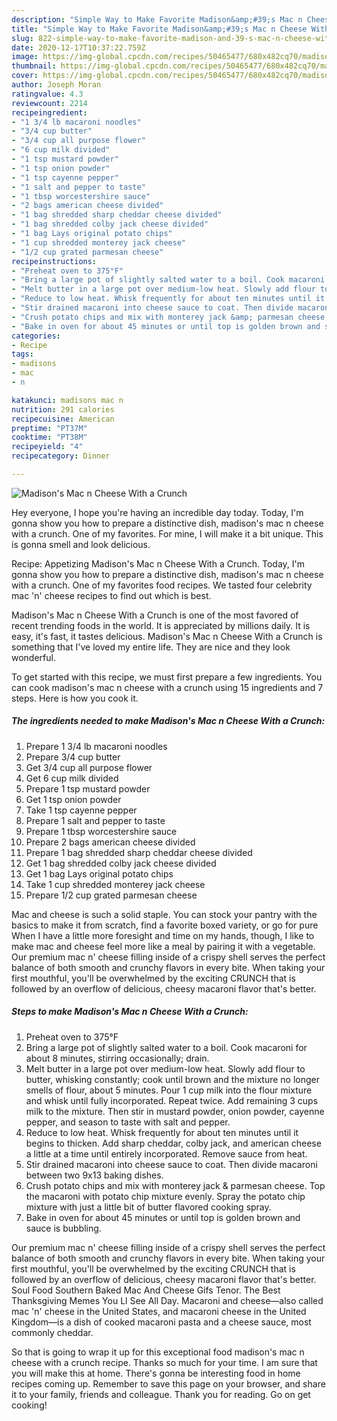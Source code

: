 ```yaml
---
description: "Simple Way to Make Favorite Madison&amp;#39;s Mac n Cheese With a Crunch"
title: "Simple Way to Make Favorite Madison&amp;#39;s Mac n Cheese With a Crunch"
slug: 822-simple-way-to-make-favorite-madison-and-39-s-mac-n-cheese-with-a-crunch
date: 2020-12-17T10:37:22.759Z
image: https://img-global.cpcdn.com/recipes/50465477/680x482cq70/madisons-mac-n-cheese-with-a-crunch-recipe-main-photo.jpg
thumbnail: https://img-global.cpcdn.com/recipes/50465477/680x482cq70/madisons-mac-n-cheese-with-a-crunch-recipe-main-photo.jpg
cover: https://img-global.cpcdn.com/recipes/50465477/680x482cq70/madisons-mac-n-cheese-with-a-crunch-recipe-main-photo.jpg
author: Joseph Moran
ratingvalue: 4.3
reviewcount: 2214
recipeingredient:
- "1 3/4 lb macaroni noodles"
- "3/4 cup butter"
- "3/4 cup all purpose flower"
- "6 cup milk divided"
- "1 tsp mustard powder"
- "1 tsp onion powder"
- "1 tsp cayenne pepper"
- "1 salt and pepper to taste"
- "1 tbsp worcestershire sauce"
- "2 bags american cheese divided"
- "1 bag shredded sharp cheddar cheese divided"
- "1 bag shredded colby jack cheese divided"
- "1 bag Lays original potato chips"
- "1 cup shredded monterey jack cheese"
- "1/2 cup grated parmesan cheese"
recipeinstructions:
- "Preheat oven to 375°F"
- "Bring a large pot of slightly salted water to a boil. Cook macaroni for about 8 minutes, stirring occasionally; drain."
- "Melt butter in a large pot over medium-low heat. Slowly add flour to butter, whisking constantly; cook until brown and the mixture no longer smells of flour, about 5 minutes. Pour 1 cup milk into the flour mixture and whisk until fully incorporated. Repeat twice. Add remaining 3 cups milk to the mixture. Then stir in mustard powder, onion powder, cayenne pepper, and season to taste with salt and pepper."
- "Reduce to low heat. Whisk frequently for about ten minutes until it begins to thicken. Add sharp cheddar, colby jack, and american cheese a little at a time until entirely incorporated. Remove sauce from heat."
- "Stir drained macaroni into cheese sauce to coat. Then divide macaroni between two 9x13 baking dishes."
- "Crush potato chips and mix with monterey jack &amp; parmesan cheese. Top the macaroni with potato chip mixture evenly. Spray the potato chip mixture with just a little bit of butter flavored cooking spray."
- "Bake in oven for about 45 minutes or until top is golden brown and sauce is bubbling."
categories:
- Recipe
tags:
- madisons
- mac
- n

katakunci: madisons mac n 
nutrition: 291 calories
recipecuisine: American
preptime: "PT37M"
cooktime: "PT38M"
recipeyield: "4"
recipecategory: Dinner

---
```



![Madison&#39;s Mac n Cheese With a Crunch](https://img-global.cpcdn.com/recipes/50465477/680x482cq70/madisons-mac-n-cheese-with-a-crunch-recipe-main-photo.jpg)

Hey everyone, I hope you're having an incredible day today. Today, I'm gonna show you how to prepare a distinctive dish, madison&#39;s mac n cheese with a crunch. One of my favorites. For mine, I will make it a bit unique. This is gonna smell and look delicious.

Recipe: Appetizing Madison&#39;s Mac n Cheese With a Crunch. Today, I&#39;m gonna show you how to prepare a distinctive dish, madison&#39;s mac n cheese with a crunch. One of my favorites food recipes. We tasted four celebrity mac &#39;n&#39; cheese recipes to find out which is best.

Madison&#39;s Mac n Cheese With a Crunch is one of the most favored of recent trending foods in the world. It is appreciated by millions daily. It is easy, it's fast, it tastes delicious. Madison&#39;s Mac n Cheese With a Crunch is something that I've loved my entire life. They are nice and they look wonderful.


To get started with this recipe, we must first prepare a few ingredients. You can cook madison&#39;s mac n cheese with a crunch using 15 ingredients and 7 steps. Here is how you cook it.

<!--inarticleads1-->

##### The ingredients needed to make Madison&#39;s Mac n Cheese With a Crunch:

1. Prepare 1 3/4 lb macaroni noodles
1. Prepare 3/4 cup butter
1. Get 3/4 cup all purpose flower
1. Get 6 cup milk divided
1. Prepare 1 tsp mustard powder
1. Get 1 tsp onion powder
1. Take 1 tsp cayenne pepper
1. Prepare 1 salt and pepper to taste
1. Prepare 1 tbsp worcestershire sauce
1. Prepare 2 bags american cheese divided
1. Prepare 1 bag shredded sharp cheddar cheese divided
1. Get 1 bag shredded colby jack cheese divided
1. Get 1 bag Lays original potato chips
1. Take 1 cup shredded monterey jack cheese
1. Prepare 1/2 cup grated parmesan cheese


Mac and cheese is such a solid staple. You can stock your pantry with the basics to make it from scratch, find a favorite boxed variety, or go for pure When I have a little more foresight and time on my hands, though, I like to make mac and cheese feel more like a meal by pairing it with a vegetable. Our premium mac n&#39; cheese filling inside of a crispy shell serves the perfect balance of both smooth and crunchy flavors in every bite. When taking your first mouthful, you&#39;ll be overwhelmed by the exciting CRUNCH that is followed by an overflow of delicious, cheesy macaroni flavor that&#39;s better. 

<!--inarticleads2-->

##### Steps to make Madison&#39;s Mac n Cheese With a Crunch:

1. Preheat oven to 375°F
1. Bring a large pot of slightly salted water to a boil. Cook macaroni for about 8 minutes, stirring occasionally; drain.
1. Melt butter in a large pot over medium-low heat. Slowly add flour to butter, whisking constantly; cook until brown and the mixture no longer smells of flour, about 5 minutes. Pour 1 cup milk into the flour mixture and whisk until fully incorporated. Repeat twice. Add remaining 3 cups milk to the mixture. Then stir in mustard powder, onion powder, cayenne pepper, and season to taste with salt and pepper.
1. Reduce to low heat. Whisk frequently for about ten minutes until it begins to thicken. Add sharp cheddar, colby jack, and american cheese a little at a time until entirely incorporated. Remove sauce from heat.
1. Stir drained macaroni into cheese sauce to coat. Then divide macaroni between two 9x13 baking dishes.
1. Crush potato chips and mix with monterey jack &amp; parmesan cheese. Top the macaroni with potato chip mixture evenly. Spray the potato chip mixture with just a little bit of butter flavored cooking spray.
1. Bake in oven for about 45 minutes or until top is golden brown and sauce is bubbling.


Our premium mac n&#39; cheese filling inside of a crispy shell serves the perfect balance of both smooth and crunchy flavors in every bite. When taking your first mouthful, you&#39;ll be overwhelmed by the exciting CRUNCH that is followed by an overflow of delicious, cheesy macaroni flavor that&#39;s better. Soul Food Southern Baked Mac And Cheese Gifs Tenor. The Best Thanksgiving Memes You Ll See All Day. Macaroni and cheese—also called mac &#39;n&#39; cheese in the United States, and macaroni cheese in the United Kingdom—is a dish of cooked macaroni pasta and a cheese sauce, most commonly cheddar. 

So that is going to wrap it up for this exceptional food madison&#39;s mac n cheese with a crunch recipe. Thanks so much for your time. I am sure that you will make this at home. There's gonna be interesting food in home recipes coming up. Remember to save this page on your browser, and share it to your family, friends and colleague. Thank you for reading. Go on get cooking!
